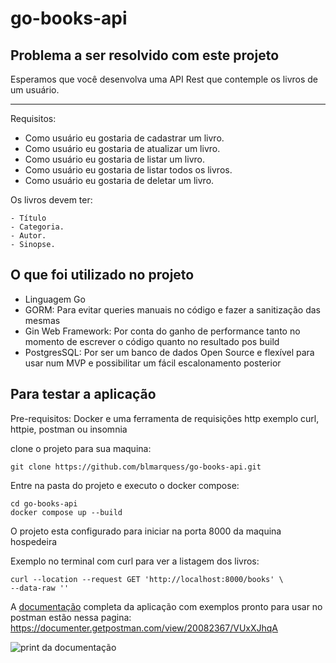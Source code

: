 # go-books-api

## Problema a ser resolvido com este projeto

Esperamos que você desenvolva uma API Rest que contemple os livros de um usuário.

---

Requisitos:

- Como usuário eu gostaria de cadastrar um livro.
- Como usuário eu gostaria de atualizar um livro.
- Como usuário eu gostaria de listar um livro.
- Como usuário eu gostaria de listar todos os livros.
- Como usuário eu gostaria de deletar um livro.

Os livros devem ter:

    - Título
    - Categoria.
    - Autor.
    - Sinopse.

## O que foi utilizado no projeto

- Linguagem Go
- GORM: Para evitar queries manuais no código e fazer a sanitização das mesmas
- Gin Web Framework: Por conta do ganho de performance tanto no momento de escrever o código quanto no resultado pos build
- PostgresSQL: Por ser um banco de dados Open Source e flexível para usar num MVP e possibilitar um fácil escalonamento posterior

## Para testar a aplicação

Pre-requisitos:
Docker e uma ferramenta de requisições http exemplo curl, httpie, postman ou insomnia

clone o projeto para sua maquina:

```shell
git clone https://github.com/blmarquess/go-books-api.git
```

Entre na pasta do projeto e executo o docker compose:

```shell
cd go-books-api
docker compose up --build
```

O projeto esta configurado para iniciar na porta 8000 da maquina hospedeira

Exemplo no terminal com curl para ver a listagem dos livros:

```shell
curl --location --request GET 'http://localhost:8000/books' \
--data-raw ''
```

A [documentação](https://documenter.getpostman.com/view/20082367/VUxXJhqA) completa da aplicação com exemplos pronto para usar no postman estão nessa pagina:
<https://documenter.getpostman.com/view/20082367/VUxXJhqA>

![print da documentação](public/Captura%20de%20Tela%202022-09-04%20%C3%A0s%2020.10.31.png)
